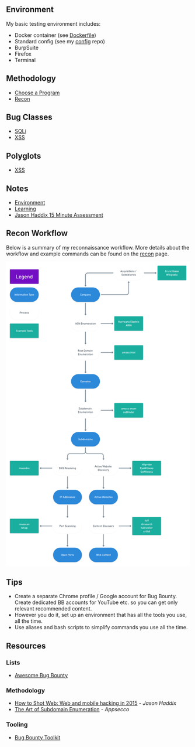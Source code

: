 ## Environment

My basic testing environment includes:
- Docker container (see [Dockerfile](Dockerfile))
- Standard config (see my [config](https://github.com/JakobRPennington/config) repo)
- BurpSuite
- Firefox
- Terminal

## Methodology

- [Choose a Program](methodology/00-choose-program.md)
- [Recon](methodology/01-recon.md)

## Bug Classes

- [SQLi](bug-classes/sqli.md)
- [XSS](bug-classes/xss.md)

## Polyglots

- [XSS](lists/polyglots/xss-polyglots.md)

## Notes

- [Environment](methodology/a-environment.md)
- [Learning](methodology/b-learn.md)
- [Jason Haddix 15 Minute Assessment](methodology/c-jhaddix-15-min-assessment.md)

## Recon Workflow

Below is a summary of my reconnaissance workflow. More details about the workflow and example commands can be found on the [recon](methodology/01-recon.md) page.

![Recon Workflow](media/recon.png)

## Tips
- Create a separate Chrome profile / Google account for Bug Bounty. Create dedicated BB accounts for YouTube etc. so you can get only relevant recommended content.
- However you do it, set up an environment that has all the tools you use, all the time.
- Use aliases and bash scripts to simplify commands you use all the time.


## Resources

### Lists
- [Awesome Bug Bounty](https://github.com/djadmin/awesome-bug-bounty)

### Methodology
- [How to Shot Web: Web and mobile hacking in 2015](https://www.youtube.com/watch?v=-FAjxUOKbdI) - _Jason Haddix_
- [The Art of Subdomain Enumeration](https://github.com/appsecco/the-art-of-subdomain-enumeration) - _Appsecco_

### Tooling
- [Bug Bounty Toolkit](https://github.com/AlexisAhmed/BugBountyToolkit)
